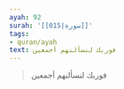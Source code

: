 ```yaml
---
ayah: 92
surah: '[[015|سورة]]'
tags:
- quran/ayah
text: فوربك لنسألنهم أجمعين
---
```

> فوربك لنسألنهم أجمعين
